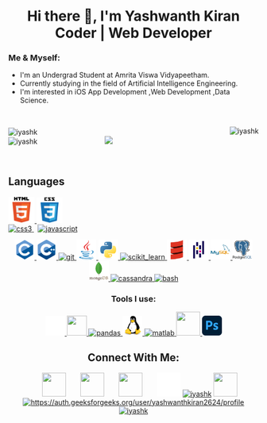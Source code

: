 <h1 align = "center"> Hi there 👋, I'm Yashwanth Kiran <br>
    Coder | Web Developer 
</h1>

### Me & Myself:

<ul >
<li> I'm an Undergrad Student at Amrita Viswa Vidyapeetham.</li>
<li> Currently studying in the field of Artificial Intelligence Engineering.
<li> I'm interested in iOS App Development ,Web Development ,Data Science.
</ul>
<br>

<p align = "left" >
<img align="center" src="https://github-readme-stats.vercel.app/api?username=iyashk&show_icons=true" alt="iyashk"/><img align="right" src="https://github-readme-stats.vercel.app/api/top-langs?username=iyashk&show_icons=true&locale=en&layout=compact" alt="iyashk" /> <br>
<img align="center" src="https://github-readme-streak-stats.herokuapp.com/?user=iyashk&" alt="iyashk" />
<img align = "right" src = "https://stories.freepiklabs.com/storage/19001/website-setup-pana-1680.png" width = "310" height="auto"/>
</p>

<!--
<p></p> -->

<!-- <p align="left">
<a href="https://developer.apple.com/swift/" target="_blank" > <img src="https://cdn.cdnlogo.com/logos/s/66/swift.svg" alt="swift" width="40" height="40"/> </a> </p> -->
<!-- swift -->

&nbsp;
&nbsp;
&nbsp;

<h2>Languages</h2>
<p align="left"> 
<a href="https://www.w3.org/html/" target="_blank"> <img src="https://raw.githubusercontent.com/devicons/devicon/master/icons/html5/html5-original-wordmark.svg" alt="html5" width="53" height=auto/> </a> 
<a href="https://www.w3schools.com/css/" target="_blank"> <img src="https://raw.githubusercontent.com/devicons/devicon/master/icons/css3/css3-original-wordmark.svg" alt="css3" width="52" height=auto/> </a> </br>
<!-- </p>
<p align="left">  -->
<a href="https://getbootstrap.com/" target="_blank"> <img src="https://upload.wikimedia.org/wikipedia/commons/b/b2/Bootstrap_logo.svg" alt="css3" width="48" height= auto/> </a> &nbsp;
<a href="https://developer.mozilla.org/en-US/docs/Web/JavaScript" target="_blank" rel="noreferrer"> <img src="https://upload.wikimedia.org/wikipedia/commons/7/73/Javascript-736400_960_720.png" alt="javascript" width="40" height=auto/> </a> 
</p>

<p align="center"> 
 <a href="https://www.cprogramming.com/" target="_blank"> <img src="https://raw.githubusercontent.com/devicons/devicon/master/icons/c/c-original.svg"      alt="c" width="40" height="40"/> </a> 
<a href="https://www.w3schools.com/cpp/" target="_blank" rel="noreferrer"> <img src="https://raw.githubusercontent.com/devicons/devicon/master/icons/cplusplus/cplusplus-original.svg" alt="cplusplus" width="40" height="40"/> </a> 
<a href="https://git-scm.com/" target="_blank"> <img src="https://www.vectorlogo.zone/logos/git-scm/git-scm-icon.svg" alt="git" width="40" height="40"/> </a> <a href="https://www.java.com" target="_blank"> <img src="https://raw.githubusercontent.com/devicons/devicon/master/icons/java/java-original.svg" alt="java" width="40" height="40"/> </a>
<a href="https://www.python.org" target="_blank"> <img src="https://raw.githubusercontent.com/devicons/devicon/master/icons/python/python-original.svg" alt="python" width="40" height="40"/> </a>
<a href="https://scikit-learn.org/" target="_blank"> <img src="https://upload.wikimedia.org/wikipedia/commons/0/05/Scikit_learn_logo_small.svg" alt="scikit_learn" width="40" height="40"/> </a> 
 <a href="https://www.scala-lang.org" target="_blank" rel="noreferrer"> <img src="https://raw.githubusercontent.com/devicons/devicon/master/icons/scala/scala-original.svg" alt="scala" width="40" height="40"/> </a>
<a href="https://pandas.pydata.org/" target="_blank" rel="noreferrer"> <img src="https://raw.githubusercontent.com/devicons/devicon/2ae2a900d2f041da66e950e4d48052658d850630/icons/pandas/pandas-original.svg" alt="pandas" width="40" height="40"/> </a> <a href="https://www.mysql.com/" target="_blank" rel="noreferrer"> <img src="https://raw.githubusercontent.com/devicons/devicon/master/icons/mysql/mysql-original-wordmark.svg" alt="mysql" width="40" height="40"/> </a> <a href="https://www.postgresql.org" target="_blank" rel="noreferrer"> <img src="https://raw.githubusercontent.com/devicons/devicon/master/icons/postgresql/postgresql-original-wordmark.svg" alt="postgresql" width="40" height="40"/> 
<a href="https://www.mongodb.com/" target="_blank" rel="noreferrer"> <img src="https://raw.githubusercontent.com/devicons/devicon/master/icons/mongodb/mongodb-original-wordmark.svg" alt="mongodb" width="40" height="40"/> </a> 
<a href="https://cassandra.apache.org/" target="_blank" rel="noreferrer"> <img src="https://www.vectorlogo.zone/logos/apache_cassandra/apache_cassandra-icon.svg" alt="cassandra" width="40" height="40"/> </a>
<a href="https://www.gnu.org/software/bash/" target="_blank" rel="noreferrer"> <img src="https://www.vectorlogo.zone/logos/gnu_bash/gnu_bash-icon.svg" alt="bash" width="40" height="40"/> </a> 
</p>

<h3 align="center">Tools I use:</h3>
<p align = "center">
<a href="https://github.com/" target="_blank" rel="noreferrer"> <img src="https://github.com/Aakarsh-B/trying-repos/blob/master/github.svg" alt="pandas" width="40" height="40"/> </a> 
<a href="https://colab.research.google.com/" target="_blank" rel="noreferrer"> <img src="https://upload.wikimedia.org/wikipedia/commons/d/d0/Google_Colaboratory_SVG_Logo.svg" alt="" width="40" height="40"/> </a> 
<a href="https://code.visualstudio.com/" target="_blank" rel="noreferrer"> <img src="https://upload.wikimedia.org/wikipedia/commons/9/9a/Visual_Studio_Code_1.35_icon.svg" alt="pandas" width="40" height="40"/> </a> 
<a href="https://www.linux.org/" target="_blank" rel="noreferrer"> <img src="https://raw.githubusercontent.com/devicons/devicon/master/icons/linux/linux-original.svg" alt="linux" width="40" height="40"/> </a>
<a href="https://www.mathworks.com/" target="_blank" rel="noreferrer"> <img src="https://upload.wikimedia.org/wikipedia/commons/2/21/Matlab_Logo.png" alt="matlab" width="40" height="40"/> </a>
<a href="https://developer.apple.com/xcode/features/" target="_blank" rel="noreferrer"> <img src="https://static.wikia.nocookie.net/logopedia/images/d/da/Icon_512x512_Normal%402xxcode.png/revision/latest/scale-to-width-down/250?cb=20200917151913" alt="" width="48" height="48"/> </a> 
<a href="https://www.photoshop.com/en" target="_blank" rel="noreferrer"> <img src="https://github.com/Aakarsh-B/trying-repos/blob/master/photoshop.png" alt="photoshop" width="40" height="40"/> </a> 
</p>

<div>
 
<h2 align="center"> Connect With Me: </h2> 
<p align="center">
<a style="padding-left:25px;" href="mailto:yashwanthkiran2624@gmail.com"><img height="48" width="48" src="https://camo.githubusercontent.com/a6d8a862aecb6411e963408e9b3c7666ab357cdfecc14a3a13645eb489688cc8/68747470733a2f2f6564656e742e6769746875622e696f2f537570657254696e7949636f6e732f696d616765732f7376672f676d61696c5f6f6c642e737667" /></a>
<a style="padding-left:25px;" href="https://www.instagram.com/_iyashk/"><img height="48" width="48" src="https://camo.githubusercontent.com/c9dacf0f25a1489fdbc6c0d2b41cda58b77fa210a13a886d6f99e027adfbd358/68747470733a2f2f6564656e742e6769746875622e696f2f537570657254696e7949636f6e732f696d616765732f7376672f696e7374616772616d2e737667" /></a>
<a style="padding-left:25px;" href="https://www.linkedin.com/in/iyashk"><img height="48" width="48" src="https://camo.githubusercontent.com/c8a9c5b414cd812ad6a97a46c29af67239ddaeae08c41724ff7d945fb4c047e5/68747470733a2f2f6564656e742e6769746875622e696f2f537570657254696e7949636f6e732f696d616765732f7376672f6c696e6b6564696e2e737667" /></a>
<a style="padding-left:25px;" href="https://twitter.com/iyashk"><img height="48" width="48" src="https://github.com/Aakarsh-B/trying-repos/blob/master/twitter.svg" /></a>
<a href="https://codepen.io/iyashk" target="blank"><img src="https://raw.githubusercontent.com/rahuldkjain/github-profile-readme-generator/master/src/images/icons/Social/codepen.svg" alt="iyashk" height="48" width="48" /></a>
<a href="https://www.hackerrank.com/iyashk"><img height="48" width="48" src="https://raw.githubusercontent.com/rahuldkjain/github-profile-readme-generator/master/src/images/icons/Social/hackerrank.svg" /></a>
<a href="https://auth.geeksforgeeks.org/user/https://auth.geeksforgeeks.org/user/yashwanthkiran2624/profile" target="blank"><img src="https://raw.githubusercontent.com/rahuldkjain/github-profile-readme-generator/master/src/images/icons/Social/geeks-for-geeks.svg" alt="https://auth.geeksforgeeks.org/user/yashwanthkiran2624/profile" height="48" width="48" /></a>
<a href="https://kaggle.com/iyashk" target="blank"><img src="https://raw.githubusercontent.com/rahuldkjain/github-profile-readme-generator/master/src/images/icons/Social/kaggle.svg" alt="iyashk" height="46" width="46" /></a>

<!-- <a href="https://www.leetcode.com/iyashk" target="_blank"><img src="https://raw.githubusercontent.com/rahuldkjain/github-profile-readme-generator/master/src/images/icons/Social/leet-code.svg" alt="iyashk" height="30" width="40" /></a> -->
</p>
</div>
